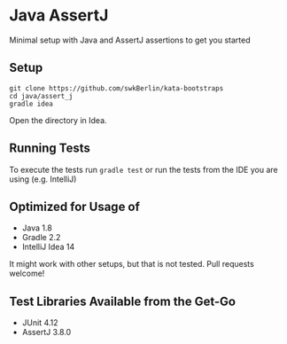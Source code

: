 # Java AssertJ

Minimal setup with Java and AssertJ assertions to get you started

## Setup

    git clone https://github.com/swkBerlin/kata-bootstraps
    cd java/assert_j
    gradle idea

Open the directory in Idea.


## Running Tests

To execute the tests run `gradle test` or run the tests from the IDE you are using (e.g. IntelliJ)


## Optimized for Usage of
- Java 1.8
- Gradle 2.2
- IntelliJ Idea 14

It might work with other setups, but that is not tested. Pull requests welcome!


## Test Libraries Available from the Get-Go
- JUnit 4.12
- AssertJ 3.8.0
